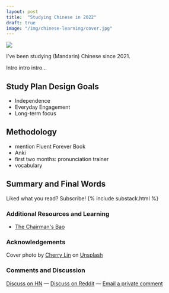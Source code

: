 ```yaml
---
layout: post
title:  "Studying Chinese in 2022"
draft: true
image: "/img/chinese-learning/cover.jpg"
---
```

<img class="cover" src="{{ page.image }}">

I've been studying (Mandarin) Chinese since 2021. 

Intro intro intro...

## Study Plan Design Goals
- Independence
- Everyday Engagement 
- Long-term focus

## Methodology
- mention Fluent Forever Book
- Anki
- first two months: pronunciation trainer
- vocabulary

## Summary and Final Words 


Liked what you read? Subscribe!
{% include substack.html %}

### Additional Resources and Learning
- [The Chairman's Bao](https://www.thechairmansbao.com/)

### Acknowledgements
Cover photo by <a href="https://unsplash.com/@cherrybbybomb">Cherry Lin</a> on <a href="https://unsplash.com/">Unsplash</a>
  
### Comments and Discussion
[Discuss on HN]() — [Discuss on Reddit]() — [Email a private comment](mailto:chinese-learning@maraoz.com)


